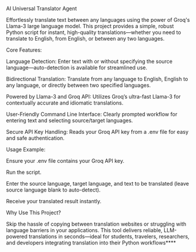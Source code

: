 AI Universal Translator Agent

Effortlessly translate text between any languages using the power of Groq's Llama-3 large language model. This project provides a simple, robust Python script for instant, high-quality translations—whether you need to translate to English, from English, or between any two languages.

Core Features:

Language Detection:
Enter text with or without specifying the source language—auto-detection is available for streamlined use.

Bidirectional Translation:
Translate from any language to English, English to any language, or directly between two specified languages.

Powered by Llama-3 and Groq API:
Utilizes Groq’s ultra-fast Llama-3 for contextually accurate and idiomatic translations.

User-Friendly Command Line Interface:
Clearly prompted workflow for entering text and selecting source/target languages.

Secure API Key Handling:
Reads your Groq API key from a .env file for easy and safe authentication.

Usage Example:

Ensure your .env file contains your Groq API key.

Run the script.

Enter the source language, target language, and text to be translated (leave source language blank to auto-detect).

Receive your translated result instantly.

Why Use This Project?

Skip the hassle of copying between translation websites or struggling with language barriers in your applications. This tool delivers reliable, LLM-powered translations in seconds—ideal for students, travelers, researchers, and developers integrating translation into their Python workflows****
